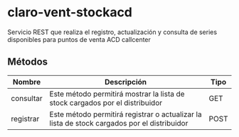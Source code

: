<h1>claro-vent-stockacd</h1>
<p>
Servicio REST que realiza el registro, actualización y consulta de series disponibles para puntos de venta ACD callcenter
</p>
<h2>Métodos</h2>
<table>
   <thead>
    <tr>
      <th>Nombre</th>
      <th>Descripción</th>
      <th>Tipo</th>
    </tr>
  </thead>
  <tr>
    <td>consultar</td>
    <td>Este método permitirá mostrar la lista de stock  cargados por el distribuidor</td>
    <td>GET</td>
  </tr>
  <tr>
    <td>registrar</td>
    <td>Este método permitirá registrar o actualizar la lista de stock  cargados por el distribuidor</td>
    <td>POST</td>
  </tr>
</table>
